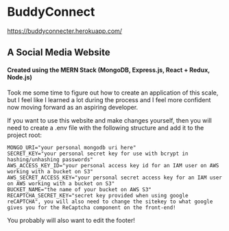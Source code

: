 # BuddyConnect

https://buddyconnecter.herokuapp.com/

## A Social Media Website
#### Created using the MERN Stack (MongoDB, Express.js, React + Redux, Node.js)

Took me some time to figure out how to create an application of this scale, but I feel like I learned a lot during the process and I feel more confident now moving forward as an aspiring developer.

If you want to use this website and make changes yourself, then you will need to create a .env file with the following structure and add it to the project root: 
```
MONGO_URI="your personal mongodb uri here"
SECRET_KEY="your personal secret key for use with bcrypt in hashing/unhashing passwords"
AWS_ACCESS_KEY_ID="your personal access key id for an IAM user on AWS working with a bucket on S3"
AWS_SECRET_ACCESS_KEY="your personal secret access key for an IAM user on AWS working with a bucket on S3"
BUCKET_NAME="the name of your bucket on AWS S3"
RECAPTCHA_SECRET_KEY="secret key provided when using google reCAPTCHA", you will also need to change the sitekey to what google gives you for the ReCaptcha component on the front-end!
```

You probably will also want to edit the footer!

